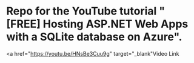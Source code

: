 # Repo for the YouTube tutorial "[FREE] Hosting ASP.NET Web Apps with a SQLite database on Azure".   



<a href="https://youtu.be/HNsBe3Cuu9g" target="_blank"Video Link</a>
